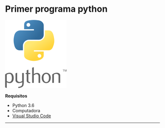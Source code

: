 # Primer programa python

![Logo](imagenes/logodepython1.png)

**Requisitos**
- Python 3.6
- Computadora
- [Visual Studio Code](https://code.visualstudio.com/)
--------------------------------------------

